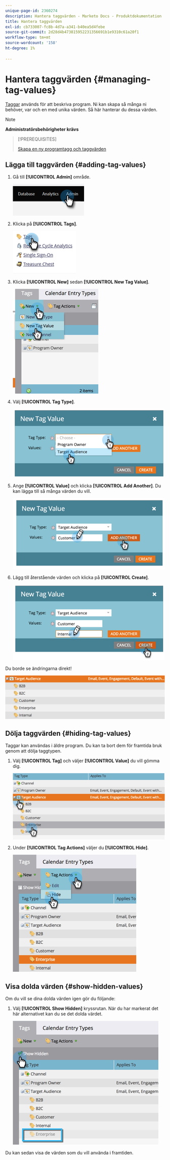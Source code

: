 ```yaml
---
unique-page-id: 2360274
description: Hantera taggvärden - Marketo Docs - Produktdokumentation
title: Hantera taggvärden
exl-id: cb733007-fc8b-4d7a-a341-b40ea5d4febe
source-git-commit: 2d28d4b473815952231356691b1e9310c61a20f1
workflow-type: tm+mt
source-wordcount: '158'
ht-degree: 1%

---
```


# Hantera taggvärden {#managing-tag-values}

[Taggar](/help/marketo/product-docs/core-marketo-concepts/programs/working-with-programs/understanding-tags.md) används för att beskriva program. Ni kan skapa så många ni behöver, var och en med unika värden. Så här hanterar du dessa värden.

>[!NOTE]
>
>**Administratörsbehörigheter krävs**

>[!PREREQUISITES]
>
>[Skapa en ny programtagg och taggvärden](/help/marketo/product-docs/administration/tags/create-a-new-program-tag-and-tag-values.md)

## Lägga till taggvärden {#adding-tag-values}

1. Gå till **[!UICONTROL Admin]** område.

   ![](assets/managing-tag-values-1.png)

1. Klicka på **[!UICONTROL Tags]**.

   ![](assets/managing-tag-values-2.png)

1. Klicka **[!UICONTROL New]** sedan **[!UICONTROL New Tag Value]**.

   ![](assets/managing-tag-values-3.png)

1. Välj **[!UICONTROL Tag Type]**.

   ![](assets/managing-tag-values-4.png)

1. Ange **[!UICONTROL Value]** och klicka **[!UICONTROL Add Another]**. Du kan lägga till så många värden du vill.

   ![](assets/managing-tag-values-5.png)

1. Lägg till återstående värden och klicka på **[!UICONTROL Create]**.

   ![](assets/managing-tag-values-6.png)

Du borde se ändringarna direkt!

![](assets/managing-tag-values-7.png)

## Dölja taggvärden {#hiding-tag-values}

Taggar kan användas i äldre program. Du kan ta bort dem för framtida bruk genom att dölja taggtypen.

1. Välj **[!UICONTROL Tag]** och väljer **[!UICONTROL Value]** du vill gömma dig.

   ![](assets/managing-tag-values-8.png)

1. Under **[!UICONTROL Tag Actions]** väljer du **[!UICONTROL Hide]**.

   ![](assets/managing-tag-values-9.png)

## Visa dolda värden {#show-hidden-values}

Om du vill se dina dolda värden igen gör du följande:

1. Välj **[!UICONTROL Show Hidden]** kryssrutan. När du har markerat det här alternativet kan du se det dolda värdet.

   ![](assets/managing-tag-values-10.png)

Du kan sedan visa de värden som du vill använda i framtiden.
